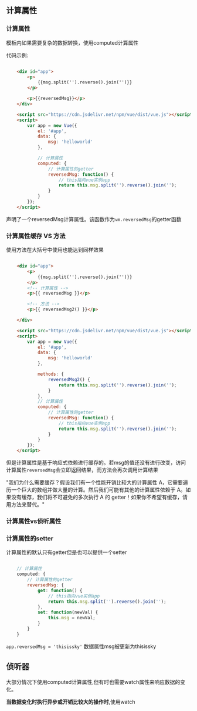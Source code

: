 ## 计算属性

### 计算属性
模板内如果需要复杂的数据转换，使用computed计算属性

代码示例: 

```html

    <div id="app">
        <p>
            {{msg.split('').reverse().join('')}}
        </p>

        <p>{{reversedMsg}}</p>
    </div>

    <script src="https://cdn.jsdelivr.net/npm/vue/dist/vue.js"></script>
    <script>
        var app = new Vue({
            el: '#app',
            data: {
                msg: 'helloworld'
            },

            // 计算属性
            computed: {
                // 计算属性的getter
                reversedMsg: function() {
                    // this指向vue实例app
                    return this.msg.split('').reverse().join('');
                }
            }
        });
    </script>

```

声明了一个reversedMsg计算属性。该函数作为`vm.reversedMsg`的getter函数


### 计算属性缓存 VS 方法

使用方法在大括号中使用也能达到同样效果

```html

    <div id="app">
        <p>
            {{msg.split('').reverse().join('')}}
        </p>
        <!-- 计算属性 -->
        <p>{{ reversedMsg }}</p> 

        <!-- 方法 -->
        <p>{{ reversedMsg2() }}</p>

    </div>

    <script src="https://cdn.jsdelivr.net/npm/vue/dist/vue.js"></script>
    <script>
        var app = new Vue({
            el: '#app',
            data: {
                msg: 'helloworld'
            },

            methods: {
                reversedMsg2() {
                    return this.msg.split('').reverse().join('');
                }
            },
            // 计算属性
            computed: {
                // 计算属性的getter
                reversedMsg: function() {
                    // this指向vue实例app
                    return this.msg.split('').reverse().join('');
                }
            }
        });
    </script>

```

但是计算属性是基于响应式依赖进行缓存的。若msg的值还没有进行改变，访问计算属性`reversedMsg`会立即返回结果，而方法会再次调用计算结果

"我们为什么需要缓存？假设我们有一个性能开销比较大的计算属性 A，它需要遍历一个巨大的数组并做大量的计算。然后我们可能有其他的计算属性依赖于 A。如果没有缓存，我们将不可避免的多次执行 A 的 getter！如果你不希望有缓存，请用方法来替代。"


### 计算属性vs侦听属性


### 计算属性的setter

计算属性的默认只有getter但是也可以提供一个setter

```javascript

    // 计算属性
    computed: {
        // 计算属性的getter
        reversedMsg: {
            get: function() {
                // this指向vue实例app
                return this.msg.split('').reverse().join('');
            },
            set: function(newVal) {
                this.msg = newVal;
            }
        }
    }

```

`app.reversedMsg = 'thisissky'` 数据属性msg被更新为thisissky


## 侦听器

大部分情况下使用computed计算属性,但有时也需要watch属性来响应数据的变化。

**当数据变化时执行异步或开销比较大的操作时**,使用watch